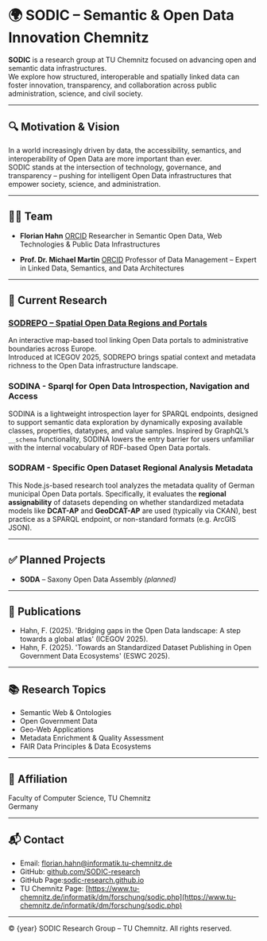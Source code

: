 # 🌍 SODIC – Semantic & Open Data Innovation Chemnitz

**SODIC** is a research group at TU Chemnitz focused on advancing open and semantic data infrastructures.  
We explore how structured, interoperable and spatially linked data can foster innovation, transparency, and collaboration across public administration, science, and civil society.

---

## 🔍 Motivation & Vision

In a world increasingly driven by data, the accessibility, semantics, and interoperability of Open Data are more important than ever.  
SODIC stands at the intersection of technology, governance, and transparency – pushing for intelligent Open Data infrastructures that empower society, science, and administration.

---

## 👨‍🔬 Team

- **Florian Hahn** [ORCID]([ORCID](https://orcid.org/0009-0008-1126-9319))
  Researcher in Semantic Open Data, Web Technologies & Public Data Infrastructures

- **Prof. Dr. Michael Martin**  [ORCID]([ORCID](https://orcid.org/0000-0003-0762-8688))
  Professor of Data Management – Expert in Linked Data, Semantics, and Data Architectures

---

## 🧪 Current Research

### [SODREPO – Spatial Open Data Regions and Portals](https://rambarz.github.io)

An interactive map-based tool linking Open Data portals to administrative boundaries across Europe.  
Introduced at ICEGOV 2025, SODREPO brings spatial context and metadata richness to the Open Data infrastructure landscape.

### SODINA - Sparql for Open Data Introspection, Navigation and Access

SODINA is a lightweight introspection layer for SPARQL endpoints, designed to support semantic data exploration by dynamically exposing available classes, properties, datatypes, and value samples. Inspired by GraphQL’s `__schema` functionality, SODINA lowers the entry barrier for users unfamiliar with the internal vocabulary of RDF-based Open Data portals.

### SODRAM - Specific Open Dataset Regional Analysis Metadata
This Node.js-based research tool analyzes the metadata quality of German municipal Open Data portals. Specifically, it evaluates the **regional assignability** of datasets depending on whether standardized metadata models like **DCAT-AP** and **GeoDCAT-AP** are used (typically via CKAN), best practice as a SPARQL endpoint, or non-standard formats (e.g. ArcGIS JSON).

---

## ✅ Planned Projects

- **SODA** – Saxony Open Data Assembly *(planned)*

---

## 🧾 Publications

- Hahn, F. (2025). 'Bridging gaps in the Open Data landscape: A step towards a global atlas' (ICEGOV 2025).
- Hahn, F. (2025). 'Towards an Standardized Dataset Publishing in Open Government Data Ecosystems' (ESWC 2025).

---

## 📚 Research Topics

- Semantic Web & Ontologies  
- Open Government Data  
- Geo-Web Applications  
- Metadata Enrichment & Quality Assessment  
- FAIR Data Principles & Data Ecosystems

---

## 🏫 Affiliation

Faculty of Computer Science, TU Chemnitz  
Germany

---

## 📬 Contact

- Email: [florian.hahn@informatik.tu-chemnitz.de](mailto:florian.hahn@informatik.tu-chemnitz.de)  
- GitHub: [github.com/SODIC-research](https://github.com/SODIC-research)
- GitHub Page:[sodic-research.github.io](sodic-research.github.io)
- TU Chemnitz Page: [https://www.tu-chemnitz.de/informatik/dm/forschung/sodic.php](https://www.tu-chemnitz.de/informatik/dm/forschung/sodic.php)

---

© {year} SODIC Research Group – TU Chemnitz. All rights reserved.

